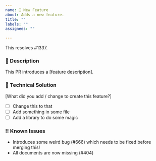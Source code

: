 ```yaml
---
name: 🚀 New Feature
about: Adds a new feature.
title: ""
labels: ""
assignees: ""

---
```


This resolves #1337.

### 🚀 Description
This PR introduces a [feature description].

### 🧰 Technical Solution
[What did you add / change to create this feature?]
- [ ] Change this to that
- [ ] Add something in some file
- [ ] Add a library to do some magic

### ‼ Known Issues
- Introduces some weird bug (#666) which needs to be fixed before merging this!
- All documents are now missing (#404)
